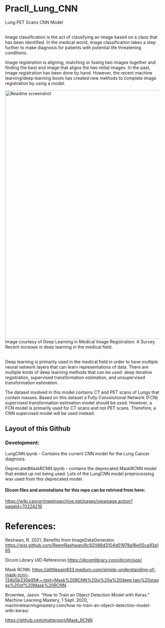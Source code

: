 # PracII_Lung_CNN
Lung PET Scans CNN Model

<br>Image classification is the act of classifying an image based on a class that has been identified. In the medical world, image classification takes a step further to make diagnosis for patients with potential life threatening conditions. </br>

Image registration is aligning, matching or fusing two images together and finding the best end image that aligns the two initial images. In the past, image registration has been done by hand. However, the recent machine learning/deep learning boom has created new methods to complete image registration by using a model. 

<img width="807" alt="Readme screenshot" src="https://user-images.githubusercontent.com/60263324/116445682-61960a00-a813-11eb-9a01-dc4b531b9f7f.png">
Image courtesy of Deep Learning in Medical Image Registration: A Survey. Recent increase in deep learning in the medical field.


<br>Deep learning is primarily used in the medical field in order to have multiple neural network layers that can learn representations of data. There are multiple kinds of deep learning methods that can be used: deep iterative registration, supervised transformation estimation, and unsupervised transformation estimation.</br>

The dataset involved in this model contains CT and PET scans of Lungs that contain masses. Based on this dataset a Fully Convolutional Network (FCN) supervised transformation estimation model should be used. However, a FCN model is primarily used for CT scans and not PET scans. Therefore, a CNN supervised model will be used instead.

## Layout of this Github

### Development:

LungCNN.ipynb - Contains the current CNN model for the Lung Cancer diagnosis. 

DeprecatedMaskRCNN.ipynb - contains the deprecated MaskRCNN model that ended up not being used. 
Lots of the LungCNN model preprocessing was used from this deprecated model.

#### Dicom files and annotations for this repo can be retrived from here:
 https://wiki.cancerimagingarchive.net/pages/viewpage.action?pageId=70224216

# References:
 Reshwan, R. 2021, Benefits from ImageDataGenerator. https://gist.github.com/ReemRashwan/8c92086d3104d01978a16e05ca93a165
 
 Dicom Library UID References
https://dicomlibrary.com/dicom/sop/

Mask RCNN: https://alittlepain833.medium.com/simple-understanding-of-mask-rcnn-134b5b330e95#:~:text=Mask%20RCNN%20is%20a%20deep,two%20stages%20of%20Mask%20RCNN.

Brownlee, Jason. “How to Train an Object Detection Model with Keras.” Machine Learning Mastery, 1 Sept. 2020, machinelearningmastery.com/how-to-train-an-object-detection-model-with-keras/. 

https://github.com/matterport/Mask_RCNN
